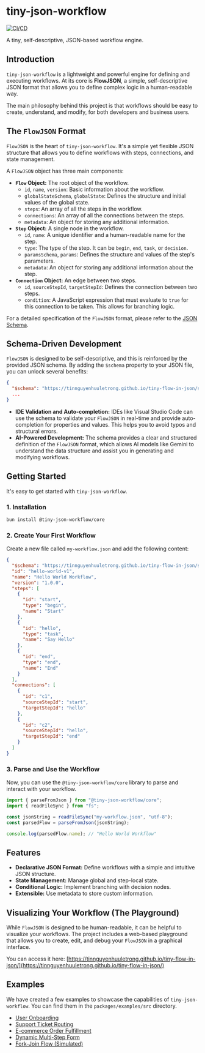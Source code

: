 # tiny-json-workflow

[![CI/CD](https://github.com/tinnguyenhuuletrong/tiny-flow-in-json/actions/workflows/ci.yml/badge.svg)](https://github.com/tinnguyenhuuletrong/tiny-flow-in-json/actions/workflows/ci.yml)

A tiny, self-descriptive, JSON-based workflow engine.

## Introduction

`tiny-json-workflow` is a lightweight and powerful engine for defining and executing workflows. At its core is **FlowJSON**, a simple, self-descriptive JSON format that allows you to define complex logic in a human-readable way.

The main philosophy behind this project is that workflows should be easy to create, understand, and modify, for both developers and business users.

## The `FlowJSON` Format

`FlowJSON` is the heart of `tiny-json-workflow`. It's a simple yet flexible JSON structure that allows you to define workflows with steps, connections, and state management.

A `FlowJSON` object has three main components:

*   **`Flow` Object:** The root object of the workflow.
    *   `id`, `name`, `version`: Basic information about the workflow.
    *   `globalStateSchema`, `globalState`: Defines the structure and initial values of the global state.
    *   `steps`: An array of all the steps in the workflow.
    *   `connections`: An array of all the connections between the steps.
    *   `metadata`: An object for storing any additional information.
*   **`Step` Object:** A single node in the workflow.
    *   `id`, `name`: A unique identifier and a human-readable name for the step.
    *   `type`: The type of the step. It can be `begin`, `end`, `task`, or `decision`.
    *   `paramsSchema`, `params`: Defines the structure and values of the step's parameters.
    *   `metadata`: An object for storing any additional information about the step.
*   **`Connection` Object:** An edge between two steps.
    *   `id`, `sourceStepId`, `targetStepId`: Defines the connection between two steps.
    *   `condition`: A JavaScript expression that must evaluate to `true` for this connection to be taken. This allows for branching logic.

For a detailed specification of the `FlowJSON` format, please refer to the [JSON Schema](packages/core/schema.json).

## Schema-Driven Development

`FlowJSON` is designed to be self-descriptive, and this is reinforced by the provided JSON schema. By adding the `$schema` property to your JSON file, you can unlock several benefits:

```json
{
  "$schema": "https://tinnguyenhuuletrong.github.io/tiny-flow-in-json/schema/latest/flow.json",
  ...
}
```

*   **IDE Validation and Auto-completion:** IDEs like Visual Studio Code can use the schema to validate your `FlowJSON` in real-time and provide auto-completion for properties and values. This helps you to avoid typos and structural errors.
*   **AI-Powered Development:** The schema provides a clear and structured definition of the `FlowJSON` format, which allows AI models like Gemini to understand the data structure and assist you in generating and modifying workflows.

## Getting Started

It's easy to get started with `tiny-json-workflow`.

### 1. Installation

```bash
bun install @tiny-json-workflow/core
```

### 2. Create Your First Workflow

Create a new file called `my-workflow.json` and add the following content:

```json
{
  "$schema": "https://tinnguyenhuuletrong.github.io/tiny-flow-in-json/schema/latest/flow.json",
  "id": "hello-world-v1",
  "name": "Hello World Workflow",
  "version": "1.0.0",
  "steps": [
    {
      "id": "start",
      "type": "begin",
      "name": "Start"
    },
    {
      "id": "hello",
      "type": "task",
      "name": "Say Hello"
    },
    {
      "id": "end",
      "type": "end",
      "name": "End"
    }
  ],
  "connections": [
    {
      "id": "c1",
      "sourceStepId": "start",
      "targetStepId": "hello"
    },
    {
      "id": "c2",
      "sourceStepId": "hello",
      "targetStepId": "end"
    }
  ]
}
```

### 3. Parse and Use the Workflow

Now, you can use the `@tiny-json-workflow/core` library to parse and interact with your workflow.

```typescript
import { parseFromJson } from "@tiny-json-workflow/core";
import { readFileSync } from "fs";

const jsonString = readFileSync("my-workflow.json", "utf-8");
const parsedFlow = parseFromJson(jsonString);

console.log(parsedFlow.name); // "Hello World Workflow"
```

## Features

*   **Declarative JSON Format:** Define workflows with a simple and intuitive JSON structure.
*   **State Management:** Manage global and step-local state.
*   **Conditional Logic:** Implement branching with decision nodes.
*   **Extensible:** Use metadata to store custom information.

## Visualizing Your Workflow (The Playground)

While `FlowJSON` is designed to be human-readable, it can be helpful to visualize your workflows. The project includes a web-based playground that allows you to create, edit, and debug your `FlowJSON` in a graphical interface.

You can access it here: [https://tinnguyenhuuletrong.github.io/tiny-flow-in-json/](https://tinnguyenhuuletrong.github.io/tiny-flow-in-json/)

## Examples

We have created a few examples to showcase the capabilities of `tiny-json-workflow`. You can find them in the `packages/examples/src` directory.

*   [User Onboarding](packages/examples/src/user-onboarding/README.md)
*   [Support Ticket Routing](packages/examples/src/support-ticket-routing/README.md)
*   [E-commerce Order Fulfillment](packages/examples/src/e-commerce-order-fulfillment/README.md)
*   [Dynamic Multi-Step Form](packages/examples/src/dynamic-multi-step-form/README.md)
*   [Fork-Join Flow (Simulated)](packages/examples/src/fork-join-flow/README.md)
